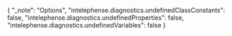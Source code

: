 {
  "_note": "Options",
  "intelephense.diagnostics.undefinedClassConstants": false,
  "intelephense.diagnostics.undefinedProperties": false,
  "intelephense.diagnostics.undefinedVariables": false
}

